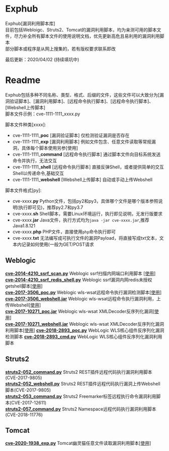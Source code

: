 # Exphub
Exphub[漏洞利用脚本库]  
目前包括Webloigc、Struts2、Tomcat的漏洞利用脚本，均为亲测可用的脚本文件，尽力补全所有脚本文件的使用说明文档，优先更新高危且易利用的漏洞利用脚本  
部分脚本或程序是从网上搜集的，若有版权要求联系即改  

最后更新：2020/04/02 (持续填坑中)  

# Readme
Exphub包括多种不同名称、类型、格式、后缀的文件，这些文件可以大致分为[漏洞验证脚本]、[漏洞利用脚本]、[远程命令执行脚本]、[远程命令执行脚本]、[Webshell上传脚本]  
脚本文件示例：cve-1111-1111_xxxx.py  

脚本文件种类[xxxx]:  
- cve-1111-1111_**poc** [漏洞验证脚本] 仅检测验证漏洞是否存在
- cve-1111-1111_**exp** [漏洞利用脚本] 例如文件包含、任意文件读取等常规漏洞，具体每个脚本使用另参[使用]
- cve-1111-1111_**command** [远程命令执行脚本] 通过脚本文件向目标系统发送命令并执行，无法交互
- cve-1111-1111_**shell** [远程命令执行脚本] 直接反弹Shell，或者提供简单的交互Shell以传递命令,基础交互
- cve-1111-1111_**webshell** [Webshell上传脚本] 自动或手动上传Webshell  

脚本文件格式[py]:  
- cve-xxxx.**py** Python文件，包括py2和py3，具体哪个文件是哪个版本参照说明(执行即可见)，推荐py2.7和py3.7
- cve-xxxx.**sh** Shell脚本，需要Linux环境运行，执行即见说明，无发行版要求
- cve-xxxx.**jar** Java文件，执行方式均为`java -jar cve-xxxx.jar`,推荐Java1.8.121
- cve-xxxx.**php** PHP文件，直接使用`php`命令执行即可
- cve-xxxx.**txt** 无法编写成可执行文件的漏洞Payload，将直接写成txt文本，文本内记录如何使用(一般为GET/POST请求

## Weblogic
[**cve-2014-4210_ssrf_scan.py**](https://github.com/zhzyker/exphub/blob/master/weblogic/) Weblogic ssrf扫描内网端口利用脚本 [[使用]](https://freeerror.org/d/483)  
[**cve-2014-4210_ssrf_redis_shell.py**](https://github.com/zhzyker/exphub/blob/master/weblogic/) Weblogic ssrf漏洞内网redis未授权getshell脚本[[使用]](https://freeerror.org/d/483)  
[**cve-2017-3506_poc.py**](https://github.com/zhzyker/exphub/blob/master/weblogic/) Weblogic wls-wsat远程命令执行漏洞检测脚本[[使用]](https://freeerror.org/d/468)  
[**cve-2017-3506_webshell.jar**](https://github.com/zhzyker/exphub/blob/master/weblogic/) Weblogic wls-wsat远程命令执行漏洞利用，上传Webshell[[使用]](https://freeerror.org/d/468)  
[**cve-2017-10271_poc.jar**](https://github.com/zhzyker/exphub/blob/master/weblogic/) Weblogic wls-wsat XMLDecoder反序列化漏洞[[使用]](https://freeerror.org/d/460)  
[**cve-2017-10271_webshell.jar**](https://github.com/zhzyker/exphub/blob/master/weblogic/) Weblogic wls-wsat XMLDecoder反序列化漏洞利用脚本[[使用]](https://freeerror.org/d/460)
[**cve-2018-2893_poc.py**](https://github.com/zhzyker/exphub/blob/master/weblogic/) WebLogic WLS核心组件反序列化漏洞检测脚本
[**cve-2018-2893_cmd.py**](https://github.com/zhzyker/exphub/blob/master/weblogic/) WebLogic WLS核心组件反序列化漏洞利用脚本


## Struts2
[**struts2-052_command.py**](https://github.com/zhzyker/exphub/blob/master/struts2) Struts2 REST插件远程代码执行漏洞利用脚本(CVE-2017-9805)  
[**struts2-052_webshell.py**](https://github.com/zhzyker/exphub/blob/master/struts2) Struts2 REST插件远程代码执行漏洞上传Webshell脚本(CVE-2017-9805)  
[**struts2-053_command.py**](https://github.com/zhzyker/exphub/blob/master/struts2) Struts2 Freemarker标签远程执行命令漏洞利用脚本(CVE-2017-12611)  
[**struts2-057_command.py**](https://github.com/zhzyker/exphub/blob/master/struts2) Struts2 Namespace远程代码执行漏洞利用脚本(CVE-2018-11776)  

## Tomcat
[**cve-2020-1938_exp.py**](https://github.com/zhzyker/exphub/blob/master/tomcat/)  Tomcat幽灵猫任意文件读取漏洞利用脚本[[使用]](https://freeerror.org/d/484)
